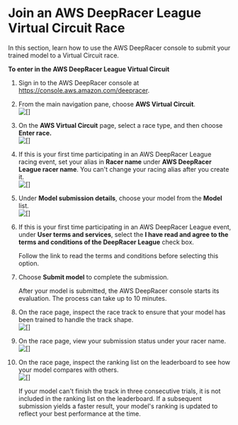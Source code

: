 # Join an AWS DeepRacer League Virtual Circuit Race<a name="deepracer-submit-model-to-leaderboard"></a>

 In this section, learn how to use the AWS DeepRacer console to submit your trained model to a Virtual Circuit race\. 

**To enter in the AWS DeepRacer League Virtual Circuit**

1. Sign in to the AWS DeepRacer console at [https://console\.aws\.amazon\.com/deepracer](https://console.aws.amazon.com/deepracer)\.

1. From the main navigation pane, choose **AWS Virtual Circuit**\.  
![\[\]](http://docs.aws.amazon.com/deepracer/latest/developerguide/images/deepracer-choose-virtual-circuit.png)

1. On the **AWS Virtual Circuit** page, select a race type, and then choose **Enter race\.**  
![\[\]](http://docs.aws.amazon.com/deepracer/latest/developerguide/images/deepracer-league-choose-a-race.png)

1. If this is your first time participating in an AWS DeepRacer League racing event, set your alias in **Racer name** under **AWS DeepRacer League racer name**\. You can't change your racing alias after you create it\.  
![\[\]](http://docs.aws.amazon.com/deepracer/latest/developerguide/images/deepracer-league-create-your-alias-in-league.png)

1. Under **Model submission details**, choose your model from the **Model** list\.  
![\[\]](http://docs.aws.amazon.com/deepracer/latest/developerguide/images/deepracer-league-submit-model.png)

1. If this is your first time participating in an AWS DeepRacer League event, under **User terms and services**, select the **I have read and agree to the terms and conditions of the DeepRacer League** check box\. 

   Follow the link to read the terms and conditions before selecting this option\.

1. Choose **Submit model** to complete the submission\.

   After your model is submitted, the AWS DeepRacer console starts its evaluation\. The process can take up to 10 minutes\.

1. On the race page, inspect the race track to ensure that your model has been trained to handle the track shape\.  
![\[\]](http://docs.aws.amazon.com/deepracer/latest/developerguide/images/deepracer-league-track-of-race.png)

1. On the race page, view your submission status under your racer name\.   
![\[\]](http://docs.aws.amazon.com/deepracer/latest/developerguide/images/deepracer-league-race-ranking-details.png)

1. On the race page, inspect the ranking list on the leaderboard to see how your model compares with others\.  
![\[\]](http://docs.aws.amazon.com/deepracer/latest/developerguide/images/deepracer-league-leaderboard-ranks.png)

   If your model can't finish the track in three consecutive trials, it is not included in the ranking list on the leaderboard\. If a subsequent submission yields a faster result, your model's ranking is updated to reflect your best performance at the time\.